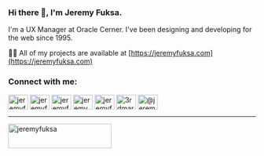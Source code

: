 ### Hi there 👋, I'm Jeremy Fuksa.
I'm a UX Manager at Oracle Cerner. I've been designing and developing for the web since 1995.

👨‍💻 All of my projects are available at [https://jeremyfuksa.com](https://jeremyfuksa.com)

### Connect with me:
<p align="left">
<a href="https://codepen.io/jeremyfuksa" target="blank"><img align="center" src="https://raw.githubusercontent.com/rahuldkjain/github-profile-readme-generator/master/src/images/icons/Social/codepen.svg" alt="jeremyfuksa" height="30" width="40" /></a>
<a href="https://twitter.com/jeremyfuksa" target="blank"><img align="center" src="https://raw.githubusercontent.com/rahuldkjain/github-profile-readme-generator/master/src/images/icons/Social/twitter.svg" alt="jeremyfuksa" height="30" width="40" /></a>
<a href="https://linkedin.com/in/jeremyfuksa" target="blank"><img align="center" src="https://raw.githubusercontent.com/rahuldkjain/github-profile-readme-generator/master/src/images/icons/Social/linked-in-alt.svg" alt="jeremyfuksa" height="30" width="40" /></a>
<a href="https://fb.com/jeremy.fuksa" target="blank"><img align="center" src="https://raw.githubusercontent.com/rahuldkjain/github-profile-readme-generator/master/src/images/icons/Social/facebook.svg" alt="jeremy.fuksa" height="30" width="40" /></a>
<a href="https://instagram.com/jeremyfuksa" target="blank"><img align="center" src="https://raw.githubusercontent.com/rahuldkjain/github-profile-readme-generator/master/src/images/icons/Social/instagram.svg" alt="jeremyfuksa" height="30" width="40" /></a>
<a href="https://dribbble.com/3rdmartini" target="blank"><img align="center" src="https://raw.githubusercontent.com/rahuldkjain/github-profile-readme-generator/master/src/images/icons/Social/dribbble.svg" alt="3rdmartini" height="30" width="40" /></a>
<a href="https://medium.com/@jeremyfuksa" target="blank"><img align="center" src="https://raw.githubusercontent.com/rahuldkjain/github-profile-readme-generator/master/src/images/icons/Social/medium.svg" alt="@jeremyfuksa" height="30" width="40" /></a>
</p>
<hr>
<p><a href="https://www.buymeacoffee.com/jeremyfuksa"><img align="left" src="https://cdn.buymeacoffee.com/buttons/v2/default-yellow.png" height="50" width="210" alt="jeremyfuksa" /></a></p>

